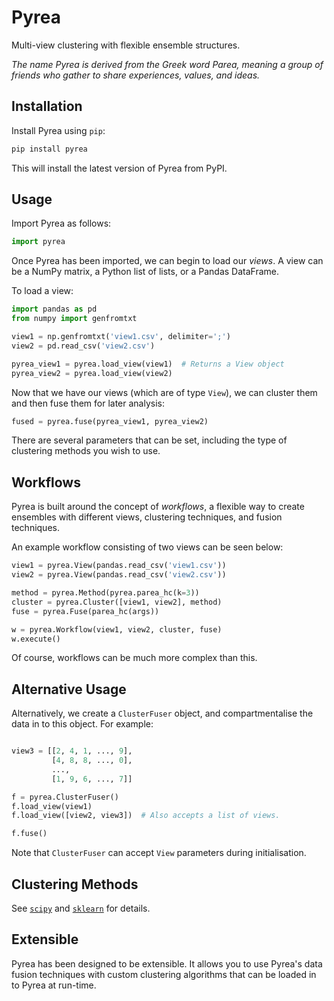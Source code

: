 # Pyrea
Multi-view clustering with flexible ensemble structures.

_The name Pyrea is derived from the Greek word Parea, meaning a group of friends who gather to share experiences, values, and ideas._

## Installation

Install Pyrea using `pip`:

```bash
pip install pyrea
```

This will install the latest version of Pyrea from PyPI.

## Usage

Import Pyrea as follows:

```python
import pyrea
```

Once Pyrea has been imported, we can begin to load our _views_. A view can be a NumPy matrix, a Python list of lists, or a Pandas DataFrame.

To load a view:

```python
import pandas as pd
from numpy import genfromtxt

view1 = np.genfromtxt('view1.csv', delimiter=';')
view2 = pd.read_csv('view2.csv')

pyrea_view1 = pyrea.load_view(view1)  # Returns a View object
pyrea_view2 = pyrea.load_view(view2)
```

Now that we have our views (which are of type `View`), we can cluster them and then fuse them for later analysis:

```python
fused = pyrea.fuse(pyrea_view1, pyrea_view2)
```

There are several parameters that can be set, including the type of clustering methods you wish to use.

## Workflows
Pyrea is built around the concept of *workflows*, a flexible way to create ensembles with different views, clustering techniques, and fusion techniques.

An example workflow consisting of two views can be seen below:

```python
view1 = pyrea.View(pandas.read_csv('view1.csv'))
view2 = pyrea.View(pandas.read_csv('view2.csv'))

method = pyrea.Method(pyrea.parea_hc(k=3))
cluster = pyrea.Cluster([view1, view2], method)
fuse = pyrea.Fuse(parea_hc(args))

w = pyrea.Workflow(view1, view2, cluster, fuse)
w.execute()
```

Of course, workflows can be much more complex than this.

## Alternative Usage

Alternatively, we create a `ClusterFuser` object, and compartmentalise the data in to this object. For example:

```python

view3 = [[2, 4, 1, ..., 9],
         [4, 8, 8, ..., 0],
         ...,
         [1, 9, 6, ..., 7]]

f = pyrea.ClusterFuser()
f.load_view(view1)
f.load_view([view2, view3])  # Also accepts a list of views.

f.fuse()
```

Note that `ClusterFuser` can accept `View` parameters during initialisation.

## Clustering Methods

See [`scipy`](https://docs.scipy.org/doc/scipy/reference/cluster.html) and [`sklearn`](https://scikit-learn.org/stable/modules/clustering.html) for details.

## Extensible

Pyrea has been designed to be extensible. It allows you to use Pyrea's data fusion techniques with custom clustering algorithms that can be loaded in to Pyrea at run-time.
